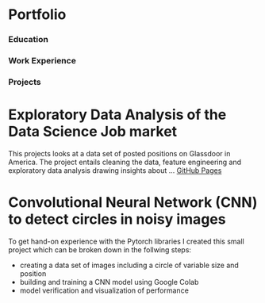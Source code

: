 # Portfolio

### Education

### Work Experience

### Projects
# Exploratory Data Analysis of the Data Science Job market
This projects looks at a data set of posted positions on Glassdoor in America. The project entails cleaning the data, feature engineering and exploratory data analysis drawing insights about ...
[GitHub Pages]([https://pages.github.com/](https://sebastianghafafian.github.io/Projects/))

# Convolutional Neural Network (CNN) to detect circles in noisy images
To get hand-on experience with the Pytorch libraries I created this small project which can be broken down in the follwing steps:
* creating a data set of images including a circle of variable size and position
* building and training a CNN model using Google Colab
* model verification and visualization of performance
